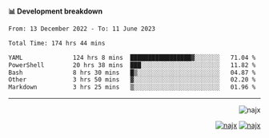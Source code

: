<b>📊 Development breakdown</b>
<!--START_SECTION:waka-->

```txt
From: 13 December 2022 - To: 11 June 2023

Total Time: 174 hrs 44 mins

YAML              124 hrs 8 mins  █████████████████▓░░░░░░░   71.04 %
PowerShell        20 hrs 38 mins  ███░░░░░░░░░░░░░░░░░░░░░░   11.82 %
Bash              8 hrs 30 mins   █▒░░░░░░░░░░░░░░░░░░░░░░░   04.87 %
Other             3 hrs 50 mins   ▓░░░░░░░░░░░░░░░░░░░░░░░░   02.20 %
Markdown          3 hrs 25 mins   ▒░░░░░░░░░░░░░░░░░░░░░░░░   01.96 %
```

<!--END_SECTION:waka-->
-----
<p align="right">
  <img src="https://komarev.com/ghpvc/?username=najx&label=GitHub%20Profile%20Views&color=yellow&style=flat" alt="najx" />
</p align="center">
<p align="right">
  <a href="https://www.linkedin.com/in/abdx"><img src="https://img.shields.io/badge/LinkedIn--_.svg?style=social&logo=linkedin" alt="najx"></a>
  <a href="https://stackoverflow.com/users/19588110/najim-abdelmoula"><img src="https://img.shields.io/badge/Stack Overflow--_.svg?style=social&logo=stackoverflow" alt="najx"></a>
</p align="center">
